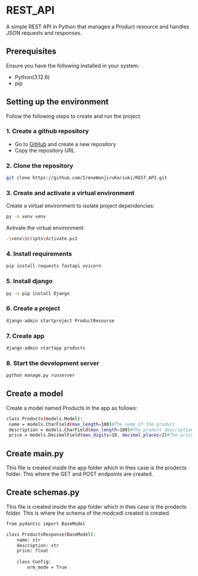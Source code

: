# REST_API

A simple REST API in Python that manages a Product resource and handles JSON requests and responses.

## Prerequisites
Ensure you have the following installed in your system:
 - Python(3.12.6)
 - pip

## Setting up the environment
Follow the following steps to create and run the project:

### 1. Create a github repository
 - Go to [GitHub](https://github.com/) and create a new repository
 - Copy the repository URL

### 2. Clone the repository
 ```bash
 git clone https://github.com/IreneWanjiruKariuki/REST_API.git
 ```

 ### 3. Create and activate a virtual environment
 Create a virtual environment to isolate project dependencies:

 ```bash
 py -m venv venv
 ```

 Avtivate the virtual environment:


 ```bash
 .\venv\Scripts\Activate.ps1
 ```

 ### 4. Install requirements

 ```bash
 pip install requests fastapi uvicorn
 ```

 ### 5. Install django

 ```bash
 py -m pip install Django
 ```

 ### 6. Create a project

 ```bash
 django-admin startproject ProductResourse
 ```

 ### 7. Create app

 ```bash
 django-admin startapp products
 ```

 ### 8. Start the development server

 ```bash
 python manage.py runserver
 ```

 ## Create a model
 Create a model named Products in the app as follows:
 ```bash
 class Products(models.Model):
  name = models.CharField(max_length=100)#The name of the product
  description = models.CharField(max_length=100)#The product description
  price = models.DecimalField(max_digits=10, decimal_places=2)#The price of the product
```

## Create main.py

This file is created inside the app folder which in thes case is the prodects folder. This where the GET and POST endpoints are created.

## Create schemas.py

This file is created inside the app folder which in thes case is the prodects folder. This is where the schema of the modcedl created is created.

```bash
from pydantic import BaseModel

class ProductsResponse(BaseModel):
    name: str
    description: str
    price: float
    
    class Config:
        orm_mode = True
```